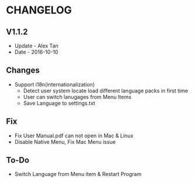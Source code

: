 # CHANGELOG


## V1.1.2
- Update - Alex Tan
- Date   - 2016-10-10

## Changes

- Support i18n(internationalization)
    - Detect user system locate load different language packs in first time
    - User can switch lanugages from Menu Items
    - Save Language to settings.txt  

## Fix

- Fix User Manual.pdf can not open in Mac & Linux
- Disable Native Menu, Fix Mac Menu issue

## To-Do

- Switch Language from Menu item & Restart Program